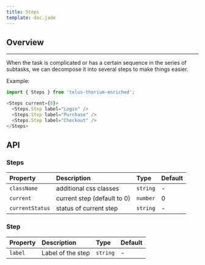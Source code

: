 ```yaml
---
title: Steps
template: doc.jade
---
```


## Overview

---
When the task is complicated or has a certain sequence in the series of subtasks, we can decompose it into several steps to make things easier.

Example:
<div class="tds-grid-row">
  <div id="stepsExample">
  </div>
</div>
<script type="text/babel">
  ReactDOM.render(
    <Thorium.StepsExample />,
    document.getElementById('stepsExample')
  );
</script>

```javascript
import { Steps } from 'telus-thorium-enriched';

<Steps current={0}>
  <Steps.Step label="Login" />
  <Steps.Step label="Purchase" />
  <Steps.Step label="Checkout" />
</Steps>

```

## API

### Steps

| Property |   Description   | Type | Default |
|:----|:------|:---|:---|
| `className` | additional css classes | `string` |  - |
| `current` | current step (default to 0) | `number` | 0|
| `currentStatus` | status of current step | `string` |  - |


### Step

| Property |   Description   | Type | Default |
|:----|:------|:---|:---|
| `label` | Label of the step | `string` |  - |
